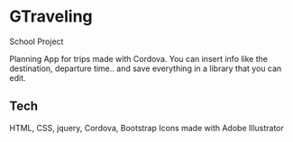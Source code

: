 # GTraveling
School Project

Planning App for trips made with Cordova. 
You can insert info like the destination, departure time.. and save everything in a library that you can edit.

## Tech 
HTML, CSS, jquery, Cordova, Bootstrap
Icons made with Adobe Illustrator
